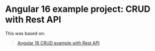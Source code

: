 # Angular 16 example project: CRUD with Rest API

This was based on:
> [Angular 16 CRUD example with Rest API](https://www.bezkoder.com/angular-16-crud-example/)

